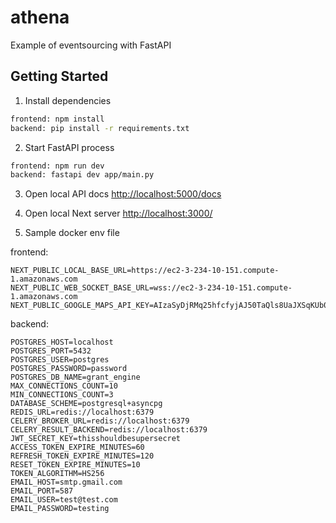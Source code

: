 # athena

Example of eventsourcing with FastAPI

## Getting Started

1. Install dependencies

```zsh
frontend: npm install
backend: pip install -r requirements.txt
```

2. Start FastAPI process

```zsh
frontend: npm run dev
backend: fastapi dev app/main.py
```

3. Open local API docs [http://localhost:5000/docs](http://localhost:5000/docs)

4. Open local Next server [http://localhost:3000/](http://localhost:3000/)

5. Sample docker env file

frontend:

```commandline
NEXT_PUBLIC_LOCAL_BASE_URL=https://ec2-3-234-10-151.compute-1.amazonaws.com
NEXT_PUBLIC_WEB_SOCKET_BASE_URL=wss://ec2-3-234-10-151.compute-1.amazonaws.com
NEXT_PUBLIC_GOOGLE_MAPS_API_KEY=AIzaSyDjRMq25hfcfyjAJ50TaQls8UaJXSqKUb0
```

backend:

```commandline
POSTGRES_HOST=localhost
POSTGRES_PORT=5432
POSTGRES_USER=postgres
POSTGRES_PASSWORD=password
POSTGRES_DB_NAME=grant_engine
MAX_CONNECTIONS_COUNT=10
MIN_CONNECTIONS_COUNT=3
DATABASE_SCHEME=postgresql+asyncpg
REDIS_URL=redis://localhost:6379
CELERY_BROKER_URL=redis://localhost:6379
CELERY_RESULT_BACKEND=redis://localhost:6379
JWT_SECRET_KEY=thisshouldbesupersecret
ACCESS_TOKEN_EXPIRE_MINUTES=60
REFRESH_TOKEN_EXPIRE_MINUTES=120
RESET_TOKEN_EXPIRE_MINUTES=10
TOKEN_ALGORITHM=HS256
EMAIL_HOST=smtp.gmail.com
EMAIL_PORT=587
EMAIL_USER=test@test.com
EMAIL_PASSWORD=testing
```

